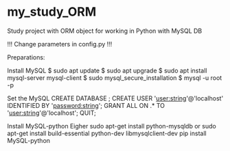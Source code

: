 # my_study_ORM
Study project with ORM object for working in Python with MySQL DB

!!! Change parameters in config.py !!!

Preparations:

Install MySQL
$ sudo apt update
$ sudo apt upgrade
$ sudo apt install mysql-server mysql-client
$ sudo mysql_secure_installation
$ mysql -u root -p

Set the MySQL
CREATE DATABASE <DATABASE-NAME-HERE>;
CREATE USER '<user:string>'@'localhost' IDENTIFIED BY '<password:string>';
GRANT ALL ON <DATABASE-NAME-HERE>.* TO '<user:string>'@'localhost';
QUIT;

Install MySQL-python
Eigher 
sudo apt-get install python-mysqldb
or
sudo apt-get install build-essential python-dev libmysqlclient-dev
pip install MySQL-python

